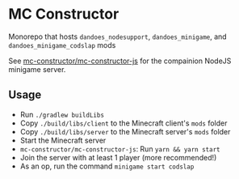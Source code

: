 # MC Constructor
Monorepo that hosts `dandoes_nodesupport`, `dandoes_minigame`, and `dandoes_minigame_codslap` mods

See [mc-constructor/mc-constructor-js](mc-constructor/mc-constructor-js) for the compainion NodeJS minigame server.

## Usage

- Run `./gradlew buildLibs`
- Copy `./build/libs/client` to the Minecraft client's `mods` folder
- Copy `./build/libs/server` to the Minecraft server's `mods` folder
- Start the Minecraft server
- `mc-constructor/mc-constructor-js`: Run `yarn && yarn start`
- Join the server with at least 1 player (more recommended!)
- As an op, run the command `minigame start codslap`